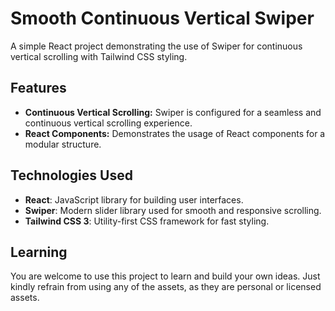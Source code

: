 # Smooth Continuous Vertical Swiper

A simple React project demonstrating the use of Swiper for continuous vertical scrolling with Tailwind CSS styling.

## Features

- **Continuous Vertical Scrolling:** Swiper is configured for a seamless and continuous vertical scrolling experience.
- **React Components:** Demonstrates the usage of React components for a modular structure.

## Technologies Used

- **React**: JavaScript library for building user interfaces.
- **Swiper**: Modern slider library used for smooth and responsive scrolling.
- **Tailwind CSS 3**: Utility-first CSS framework for fast styling.

## Learning

You are welcome to use this project to learn and build your own ideas. Just kindly refrain from using any of the assets, as they are personal or licensed assets.
